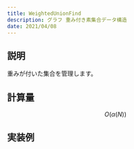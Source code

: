 ```yaml
---
title: WeightedUnionFind
description: グラフ 重み付き素集合データ構造
date: 2021/04/08
---
```


## 説明
重みが付いた集合を管理します。

## 計算量
$$
O(\alpha(N))
$$

## 実装例

```cpp import=/assets/Library/data-structure/weightedunionfind.cpp
```
